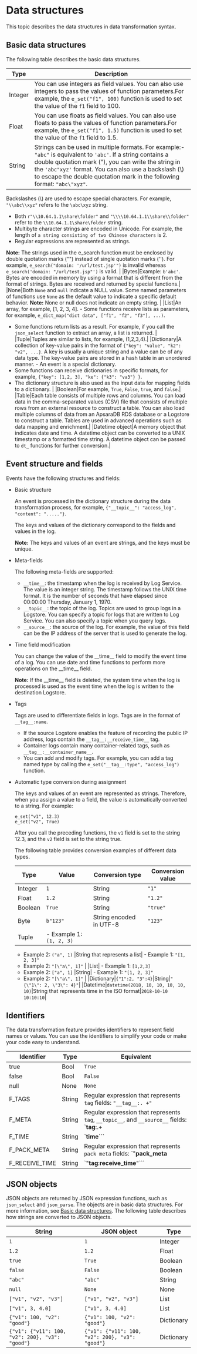 # Data structures

This topic describes the data structures in data transformation syntax.

## Basic data structures

The following table describes the basic data structures.

|Type|Description|
|----|-----------|
|Integer|You can use integers as field values. You can also use integers to pass the values of function parameters.For example, the `e_set("f1", 100)` function is used to set the value of the `f1` field to 100. |
|Float|You can use floats as field values. You can also use floats to pass the values of function parameters.For example, the `e_set("f1", 1.5)` function is used to set the value of the `f1` field to 1.5. |
|String|Strings can be used in multiple formats. For example:-   `"abc"` is equivalent to `'abc'`. If a string contains a double quotation mark \("\), you can write the string in the `'abc"xyz'` format. You can also use a backslash \(\\\) to escape the double quotation mark in the following format: `"abc\"xyz"`.

Backslashes \(\\\) are used to escape special characters. For example, `"\\abc\\xyz"` refers to the `\abc\xyz` string.

-   Both `r"\\10.64.1.1\share\folder"` and `"\\\\10.64.1.1\\share\\folder"` refer to the `\\10.64.1.1\share\folder` string.
-   Multibyte character strings are encoded in Unicode. For example, the length of `a string consisting of two Chinese characters` is 2.
-   Regular expressions are represented as strings.

**Note:** The strings used in the e\_search function must be enclosed by double quotation marks \(""\) instead of single quotation marks \(''\). For example, `e_search("domain: '/url/test.jsp'")` is invalid whereas `e_search('domain: "/url/test.jsp"')` is valid. |
|Bytes|Example: `b'abc'`. Bytes are encoded in memory by using a format that is different from the format of strings. Bytes are received and returned by special functions.|
|None|Both `None` and `null` indicate a NULL value. Some named parameters of functions use `None` as the default value to indicate a specific default behavior. **Note:** None or null does not indicate an empty string. |
|List|An array, for example, \[1, 2, 3, 4\]. -   Some functions receive lists as parameters, for example, `e_dict_map("dict data", ["f1", "f2", "f3"], ...)`.
-   Some functions return lists as a result. For example, if you call the `json_select` function to extract an array, a list is returned. |
|Tuple|Tuples are similar to lists, for example, \(1,2,3,4\).|
|Dictionary|A collection of key-value pairs in the format of `{"key": "value", "k2": "v2", ...}`. A key is usually a unique string and a value can be of any data type. The key-value pairs are stored in a hash table in an unordered manner. -   An event is a special dictionary.
-   Some functions can receive dictionaries in specific formats, for example, `{"key": [1,2, 3], "ke": {"k3": "va3"} }`.
-   The dictionary structure is also used as the input data for mapping fields to a dictionary. |
|Boolean|For example, `True`, `False`, `true`, and `false`.|
|Table|Each table consists of multiple rows and columns. You can load data in the comma-separated values \(CSV\) file that consists of multiple rows from an external resource to construct a table. You can also load multiple columns of data from an ApsaraDB RDS database or a Logstore to construct a table. Tables are used in advanced operations such as data mapping and enrichment.|
|Datetime object|A memory object that indicates date and time. A datetime object can be converted to a UNIX timestamp or a formatted time string. A datetime object can be passed to `dt_` functions for further conversion.|

## Event structure and fields

Events have the following structures and fields:

-   Basic structure

    An event is processed in the dictionary structure during the data transformation process, for example, `{"__topic__": "access_log", "content": "....."}`.

    The keys and values of the dictionary correspond to the fields and values in the log.

    **Note:** The keys and values of an event are strings, and the keys must be unique.

-   Meta-fields

    The following meta-fields are supported:

    -   `__time__`: the timestamp when the log is received by Log Service. The value is an integer string. The timestamp follows the UNIX time format. It is the number of seconds that have elapsed since 00:00:00 Thursday, January 1, 1970.
    -   `__topic__`: the topic of the log. Topics are used to group logs in a Logstore. You can specify a topic for logs that are written to Log Service. You can also specify a topic when you query logs.
    -   `__source__`: the source of the log. For example, the value of this field can be the IP address of the server that is used to generate the log.
-   Time field modification

    You can change the value of the \_\_time\_\_ field to modify the event time of a log. You can use date and time functions to perform more operations on the \_\_time\_\_ field.

    **Note:** If the \_\_time\_\_ field is deleted, the system time when the log is processed is used as the event time when the log is written to the destination Logstore.

-   Tags

    Tags are used to differentiate fields in logs. Tags are in the format of `__tag__:name`.

    -   If the source Logstore enables the feature of recording the public IP address, logs contain the `__tag__:__receive_time__` tag.
    -   Container logs contain many container-related tags, such as `__tag__:__container_name__`.
    -   You can add and modify tags. For example, you can add a tag named type by calling the `e_set("__tag__:type", "access_log")` function.
-   Automatic type conversion during assignment

    The keys and values of an event are represented as strings. Therefore, when you assign a value to a field, the value is automatically converted to a string. For example:

    ```
    e_set("v1", 12.3)
    e_set("v2", True)
    ```

    After you call the preceding functions, the `v1` field is set to the string 12.3, and the `v2` field is set to the string true.

    The following table provides conversion examples of different data types.

    |Type|Value|Conversion type|Conversion value|
    |----|-----|---------------|----------------|
    |Integer|`1`|String|`"1"`|
    |Float|`1.2`|String|`"1.2"`|
    |Boolean|`True`|String|`"true"`|
    |Byte|`b"123"`|String encoded in UTF-8|`"123"`|
    |Tuple|    -   Example 1: `(1, 2, 3)`
    -   Example 2: `("a", 1)`
|String that represents a list|    -   Example 1: `"[1, 2, 3]"`
    -   Example 2: `"[\"a\", 1]"` |
    |List|    -   Example 1: `[1,2,3]`
    -   Example 2: `["a", 1]`
|String|    -   Example 1: `"[1, 2, 3]"`
    -   Example 2: `"[\"a\", 1]"` |
    |Dictionary|`{"1":2, "3":4}`|String|`"{\"1\": 2, \"3\": 4}"`|
    |Datetime|`datetime(2018, 10, 10, 10, 10, 10)`|String that represents time in the ISO format|`2018-10-10 10:10:10`|


## Identifiers

The data transformation feature provides identifiers to represent field names or values. You can use the identifiers to simplify your code or make your code easy to understand.

|Identifier|Type|Equivalent|
|----------|----|----------|
|true|Bool|`True`|
|false|Bool|`False`|
|null|None|`None`|
|F\_TAGS|String|Regular expression that represents `tag` fields: `"__tag__:. +"`|
|F\_META|String|Regular expression that represents `tag`, `__topic__`, and `__source__` fields: `__tag__:.+|__topic__|__source__`|
|F\_TIME|String|`__time__```|
|F\_PACK\_META|String|Regular expression that represents `pack meta` fields: `"__pack_meta__|__tag__:__pack_id__"`|
|F\_RECEIVE\_TIME|String|`"__tag__:__receive_time__"```|

## JSON objects

JSON objects are returned by JSON expression functions, such as `json_select` and `json_parse`. The objects are in basic data structures. For more information, see [Basic data structures](#section_u9c_cbl_hjq). The following table describes how strings are converted to JSON objects.

|String|JSON object|Type|
|------|-----------|----|
|`1`|`1`|Integer|
|`1.2`|`1.2`|Float|
|`true`|`True`|Boolean|
|`false`|`False`|Boolean|
|`"abc"`|`"abc"`|String|
|`null`|`None`|None|
|`["v1", "v2", "v3"]`|`["v1", "v2", "v3"]`|List|
|`["v1", 3, 4.0]`|`["v1", 3, 4.0]`|List|
|`{"v1": 100, "v2": "good"}`|`{"v1": 100, "v2": "good"}`|Dictionary|
|`{"v1": {"v11": 100, "v2": 200}, "v3": "good"}`|`{"v1": {"v11": 100, "v2": 200}, "v3": "good"}`|Dictionary|


